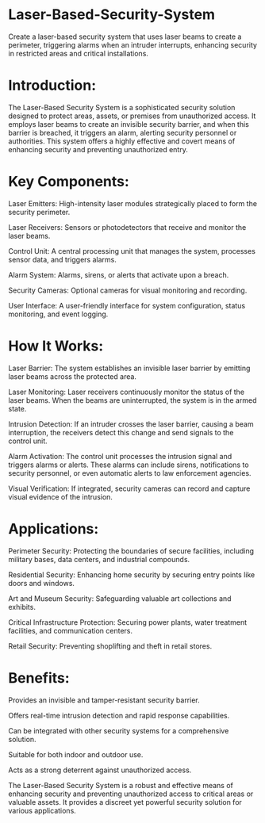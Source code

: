 # Laser-Based-Security-System

Create a laser-based security system that uses laser beams to create a perimeter, triggering alarms when an intruder interrupts, enhancing security in restricted areas and critical installations.

# Introduction:

The Laser-Based Security System is a sophisticated security solution designed to protect areas, assets, or premises from unauthorized access. It employs laser beams to create an invisible security barrier, and when this barrier is breached, it triggers an alarm, alerting security personnel or authorities. This system offers a highly effective and covert means of enhancing security and preventing unauthorized entry.

# Key Components:

Laser Emitters: High-intensity laser modules strategically placed to form the security perimeter.

Laser Receivers: Sensors or photodetectors that receive and monitor the laser beams.

Control Unit: A central processing unit that manages the system, processes sensor data, and triggers alarms.

Alarm System: Alarms, sirens, or alerts that activate upon a breach.

Security Cameras: Optional cameras for visual monitoring and recording.

User Interface: A user-friendly interface for system configuration, status monitoring, and event logging.


# How It Works:

Laser Barrier: The system establishes an invisible laser barrier by emitting laser beams across the protected area.

Laser Monitoring: Laser receivers continuously monitor the status of the laser beams. When the beams are uninterrupted, the system is in the armed state.

Intrusion Detection: If an intruder crosses the laser barrier, causing a beam interruption, the receivers detect this change and send signals to the control unit.

Alarm Activation: The control unit processes the intrusion signal and triggers alarms or alerts. These alarms can include sirens, notifications to security personnel, or even automatic alerts to law enforcement agencies.

Visual Verification: If integrated, security cameras can record and capture visual evidence of the intrusion.


# Applications:

Perimeter Security: Protecting the boundaries of secure facilities, including military bases, data centers, and industrial compounds.

Residential Security: Enhancing home security by securing entry points like doors and windows.

Art and Museum Security: Safeguarding valuable art collections and exhibits.

Critical Infrastructure Protection: Securing power plants, water treatment facilities, and communication centers.

Retail Security: Preventing shoplifting and theft in retail stores.


# Benefits:

Provides an invisible and tamper-resistant security barrier.

Offers real-time intrusion detection and rapid response capabilities.

Can be integrated with other security systems for a comprehensive solution.

Suitable for both indoor and outdoor use.

Acts as a strong deterrent against unauthorized access.


The Laser-Based Security System is a robust and effective means of enhancing security and preventing unauthorized access to critical areas or valuable assets. It provides a discreet yet powerful security solution for various applications.
